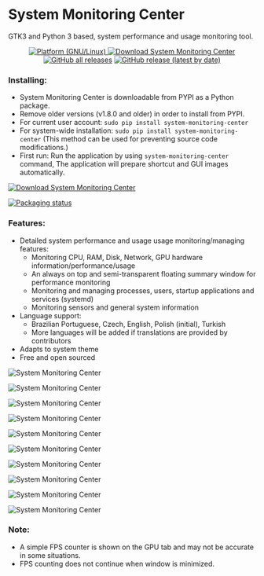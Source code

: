 # System Monitoring Center

GTK3 and Python 3 based, system performance and usage monitoring tool.


<p align="center">
<a href="https://github.com/hakandundar34coding/system-monitoring-center/releases"><img alt="Platform (GNU/Linux)" src="https://img.shields.io/badge/platform-GNU/Linux-blue.svg"/>
</a>
<a href="https://github.com/hakandundar34coding/system-monitoring-center/releases"><img alt="Download System Monitoring Center" src="https://img.shields.io/sourceforge/dt/system-monitoring-center.svg" ></a>
</a>
<a href="https://github.com/hakandundar34coding/system-monitoring-center/releases"><img alt="GitHub all releases" src="https://img.shields.io/github/downloads/hakandundar34coding/system-monitoring-center/total"></a>
</a>
<a href="https://github.com/hakandundar34coding/system-monitoring-center/releases"><img alt="GitHub release (latest by date)" src="https://img.shields.io/github/v/release/hakandundar34coding/system-monitoring-center"></a>
</a>
</p>

### Installing:
* System Monitoring Center is downloadable from PYPI as a Python package.
* Remove older versions (v1.8.0 and older) in order to install from PYPI.
* For current user account: ```sudo pip install system-monitoring-center```
* For system-wide installation: ```sudo pip install system-monitoring-center```
  (This method can be used for preventing source code modifications.)
* First run:
  Run the application by using ```system-monitoring-center``` command,
  The application will prepare shortcut and GUI images automatically.

<a href="https://pypi.org/project/system-monitoring-center/"><img alt="Download System Monitoring Center" src="https://img.shields.io/badge/Download%20Now-PYPI-brightgreen?style=for-the-badge"></a>
</a>

<a href="https://repology.org/project/system-monitoring-center/versions">
    <img src="https://repology.org/badge/vertical-allrepos/system-monitoring-center.svg" alt="Packaging status">
</a>


### Features:
* Detailed system performance and usage usage monitoring/managing features:
    * Monitoring CPU, RAM, Disk, Network, GPU hardware information/performance/usage
    * An always on top and semi-transparent floating summary window for performance monitoring
    * Monitoring and managing processes, users, startup applications and services (systemd)
    * Monitoring sensors and general system information
* Language support:
    * Brazilian Portuguese, Czech, English, Polish (initial), Turkish
    * More languages will be added if translations are provided by contributors
* Adapts to system theme
* Free and open sourced



![System Monitoring Center](screenshots/cpu_tab_dark_system_theme.png)

![System Monitoring Center](screenshots/cpu_tab_white_system_theme.png)

![System Monitoring Center](screenshots/cpu_tab_per_core_dark_system_theme.png)

![System Monitoring Center](screenshots/network_tab_dark_system_theme.png)

![System Monitoring Center](screenshots/gpu_tab_dark_system_theme.png)

![System Monitoring Center](screenshots/sensors_tab_dark_system_theme.png)

![System Monitoring Center](screenshots/processes_list_view_dark_system_theme.png)

![System Monitoring Center](screenshots/startup_tab_dark_system_theme.png)

![System Monitoring Center](screenshots/services_tab_dark_system_theme.png)

![System Monitoring Center](screenshots/system_tab_dark_system_theme.png)


### Note:
* A simple FPS counter is shown on the GPU tab and may not be accurate in some situations.
* FPS counting does not continue when window is minimized.

